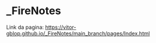 # _FireNotes

Link da pagina: https://vitor-gblop.github.io/_FireNotes/main_branch/pages/Index.html

